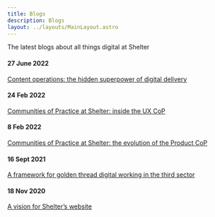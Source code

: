 ```yaml
---
title: Blogs
description: Blogs
layout: ../layouts/MainLayout.astro
---
```


The latest blogs about all things digital at Shelter

#### 27 June 2022  
[Content operations: the hidden superpower of digital delivery](https://shelteruk.atlassian.net/wiki/pages/resumedraft.action?draftId=968392705)

#### 24 Feb 2022  
[Communities of Practice at Shelter: inside the UX CoP](943456257.html)

#### 8 Feb 2022  
[Communities of Practice at Shelter: the evolution of the Product CoP](938508293.html)

#### 16 Sept 2021  
[A framework for golden thread digital working in the third sector](https://design.shelter.org.uk/digital-framework/A-framework-for-golden-thread-digital-working-in-the-third-sector.890273795.html) [](https://design.shelter.org.uk/digital-framework/Blogs.825852006.html#Blogs-16Sept2021Aframeworkforgoldenthreaddigitalworkinginthethirdsector)

#### 18 Nov 2020  
[A vision for Shelter’s website](828080165.html)
